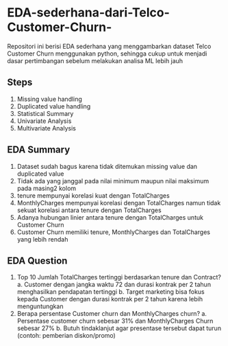 # EDA-sederhana-dari-Telco-Customer-Churn-
Repositori ini berisi EDA sederhana yang menggambarkan dataset Telco Customer Churn menggunakan python, sehingga cukup untuk menjadi dasar pertimbangan sebelum melakukan analisa ML lebih jauh
## Steps
1. Missing value handling
2. Duplicated value handling
3. Statistical Summary
4. Univariate Analysis
5. Multivariate Analysis
## EDA Summary
1. Dataset sudah bagus karena tidak ditemukan missing value dan duplicated value
2. Tidak ada yang janggal pada nilai minimum maupun nilai maksimum pada masing2 kolom
3. tenure mempunyai korelasi kuat dengan TotalCharges
4. MonthlyCharges mempunyai korelasi dengan TotalCharges namun tidak sekuat korelasi antara tenure dengan TotalCharges
5. Adanya hubungan linier antara tenure dengan TotalCharges untuk Customer Churn
6. Customer Churn memiliki tenure, MonthlyCharges dan TotalCharges yang lebih rendah
## EDA Question
1. Top 10 Jumlah TotalCharges tertinggi berdasarkan tenure dan Contract? 
a. Customer dengan jangka waktu 72 dan durasi kontrak per 2 tahun menghasilkan pendapatan tertinggi
b. Target marketing bisa fokus kepada Customer dengan durasi kontrak per 2 tahun karena lebih menguntungkan
2. Berapa persentase Customer churn dan MonthlyCharges churn?
a. Persentase customer churn sebesar 31% dan MonthlyCharges Churn sebesar 27%
b. Butuh tindaklanjut agar presentase tersebut dapat turun (contoh: pemberian diskon/promo)
